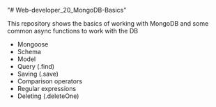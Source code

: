 "# Web-developer_20_MongoDB-Basics" 

This repository shows the basics of working with MongoDB and some common async functions to work with the DB
* Mongoose
* Schema
* Model
* Query (.find)
* Saving (.save)
* Comparison operators
* Regular expressions
* Deleting (.deleteOne)
